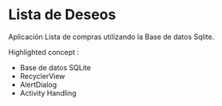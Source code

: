# Lista de Deseos
Aplicación Lista de compras utilizando la Base de datos Sqlite.

Highlighted concept :
- Base de datos SQLite
- RecyclerView
- AlertDialog
- Activity Handling
